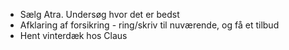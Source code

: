 
- Sælg Atra. Undersøg hvor det er bedst
- Afklaring af forsikring - ring/skriv til nuværende, og få et tilbud
- Hent vinterdæk hos Claus